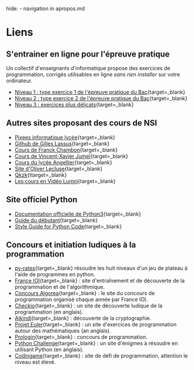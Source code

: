 hide: - navigation  in apropos.md
# Liens


## S'entrainer en ligne pour l'épreuve pratique

Un collectif d'enseignants d'informatique propose des exercices de programmation, corrigés utilisables en ligne *sans rien installer* sur votre ordinateur.

* [Niveau 1 : type exercice 1 de l'épreuve pratique du Bac](https://e-nsi.gitlab.io/nsi-pratique/N1/antecedents/sujet/){target=_blank}
* [Niveau 2 : type exercice 2 de l'épreuve pratique du Bac](https://e-nsi.gitlab.io/nsi-pratique/N2/ABR/sujet/){target=_blank}
* [Niveau 3 : exercices plus délicats](https://e-nsi.gitlab.io/nsi-pratique/N3/correspondance_Lukasiewicz/sujet/){target=_blank}

## Autres sites proposant des cours de NSI

* [Pixees informatique lycée](https://pixees.fr/informatiquelycee/){target=_blank}
* [Github de Gilles Lassus](https://glassus.github.io/terminale_nsi/){target=_blank}
* [Cours de Franck Chambon](https://ens-fr.gitlab.io/nsi2/){target=_blank}
* [Cours de Vincent-Xavier Jumel](https://lamadone.frama.io/informatique/terminale-nsi/index.html){target=_blank}
* [Cours du lycée Angellier](https://angellier.gitlab.io/nsi/terminale/){target=_blank}
* [Site d'Oliver Lecluse](https://www.lecluse.fr/nsi/NSI_T/){target=_blank}
* [Qkzk](https://qkzk.xyz/docs/nsi/){ttarget=_blank}
* [Les cours en Vidéo Lumni](https://www.lumni.fr/lycee/premiere/specialites/numerique-et-sciences-informatiques){target=_blank}

## Site officiel  Python

* [Documentation officielle de Python3](https://docs.python.org/fr/3/index.html){target=_blank}
* [Guide du débutant](https://docs.python.org/fr/3/tutorial/index.html){target=_blank}
* [Style Guide for Python Code](https://www.python.org/dev/peps/pep-0008/){target=_blank} 

## Concours et initiation ludiques à la programmation

* [py-rates](https://py-rates.fr/){target=_blank} résoudre les huit niveaux d'un jeu de plateau à l'aide de programmes en python.
* [France IOI](http://www.france-ioi.org/){target=_blank} : site d'entraînement et de découverte de la programmation et de l'algorithmique.
* [Concours Algorea](http://algorea.org){target=_blank} : le site du concours de programmation organisé chaque année par France IOI.
* [Checkio](https://checkio.org/){target=_blank} : un site de découverte ludique de la programmation (en anglais).
* [Alkindi](http://www.concours-alkindi.fr/#/){target=_blank} : découverte de la cryptographie.
* [Projet Euler](https://projecteuler.net/){target=_blank} : un site d'exercices de programmation autour des mathématiques (an anglais). 
* [Prologin](https://prologin.org/){target=_blank} : concours de programmation.
* [Python Challenge](http://www.pythonchallenge.com/){target=_blank} : un site d'énigmes à résoudre en utilisant Python (en anglais).
* [Codingame](https://www.codingame.com/){target=_blank} : site de défi de programmation, attention le niveau est élevé.




